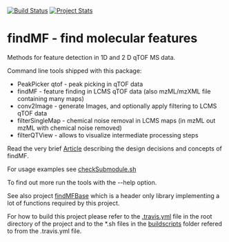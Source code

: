 [![Build Status](https://travis-ci.org/findMF/findMFHCS.svg?branch=master)](https://travis-ci.org/findMF/findMFHCS) [![Project Stats](https://www.ohloh.net/p/findMFHCS/widgets/project_thin_badge.gif)](https://www.ohloh.net/p/findMFHCS)

findMF - find molecular features
==
Methods for feature detection in 1D and 2 D qTOF MS data.

Command line tools shipped with this package:
- PeakPicker qtof - peak picking in qTOF data
- findMF - feature finding in LCMS qTOF data (also mzML/mzXML file containing many maps)
- conv2Image - generate Images, and optionally apply filtering to LCMS qTOF data
- filterSingleMap - chemical noise removal in LCMS maps (in mzML out mzML with chemical noise removed)
- filterQTView - allows to visualize intermediate processing steps

Read the very brief [Article](https://github.com/findMF/findMFHCS/blob/master/ArticleDescribingProject.pdf?raw=true)
 describing the design decisions and concepts of findMF.

For usage examples see [checkSubmodule.sh](https://github.com/findMF/findMFHCS/blob/master/scripts/test/checkSubmodule.sh)

To find out more run the tools with the --help option.

See also project [findMFBase](https://github.com/findMF/findMFBase) which is a header only library implementing a lot of functions required by this project.

For how to build this project please refer to the [.travis.yml](https://github.com/findMF/findMFHCS/blob/master/.travis.yml)  file in the root directory of the project and to the 
*.sh files in the [buildscripts](https://github.com/findMF/findMFHCS/tree/master/buildscripts) folder refered to from the .travis.yml file.




